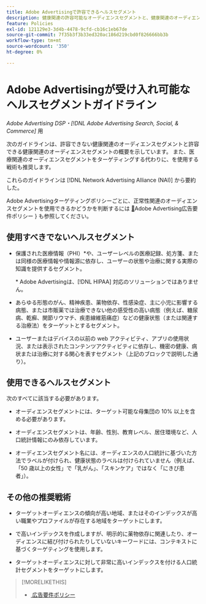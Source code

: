 ```yaml
---
title: Adobe Advertisingで許容できるヘルスセグメント
description: 健康関連の許容可能なオーディエンスセグメントと、健康関連のオーディエンスセグメントをターゲティングする代わりに使用する戦術については、ガイドラインを参照してください。
feature: Policies
exl-id: 121129e3-3d4b-4478-9cfd-cb16c1eb67de
source-git-commit: 7f35b3f3b33ed320ac186d219cbd0f826666bb3b
workflow-type: tm+mt
source-wordcount: '350'
ht-degree: 0%

---
```


# Adobe Advertisingが受け入れ可能なヘルスセグメントガイドライン

*Adobe Advertising DSP・[!DNL Adobe Advertising Search, Social, & Commerce]* 用

次のガイドラインは、許容できない健康関連のオーディエンスセグメントと許容できる健康関連のオーディエンスセグメントの概要を示しています。 また、医療関連のオーディエンスセグメントをターゲティングする代わりに、を使用する戦術も推奨します。

これらのガイドラインは [!DNL Network Advertising Alliance (NAI)] から要約した。

Adobe Advertisingターゲティングポリシーごとに、正常性関連のオーディエンスセグメントを使用できるかどうかを判断するには [&#128279;](/help/policies/ad-requirements-policy.md)Adobe Advertising広告要件ポリシー &rbrace; も参照してください。

## 使用すべきでないヘルスセグメント

* 保護された医療情報（PHI）\*や、ユーザーレベルの医療記録、処方箋、または同様の医療情報や情報源に依存し、ユーザーの状態や治療に関する実際の知識を提供するセグメント。

  \* Adobe Advertisingは、[!DNL HIPAA] 対応のソリューションではありません。

* あらゆる形態のがん、精神疾患、薬物依存、性感染症、主に小児に影響する病態、または市販薬では治療できない他の感受性の高い病態（例えば、糖尿病、乾癬、関節リウマチ、疾患線維筋痛症）などの健康状態（または関連する治療法）をターゲットとするセグメント。

* ユーザーまたはデバイスの以前の web アクティビティ、アプリの使用状況、または表示されたコンテンツアクティビティに依存し、機密の健康、病状または治療に対する関心を表すセグメント（上記のブロックで説明した通り）。

## 使用できるヘルスセグメント

次のすべてに該当する必要があります。

* オーディエンスセグメントには、ターゲット可能な母集団の 10% 以上を含める必要があります。

* オーディエンスセグメントは、年齢、性別、教育レベル、居住環境など、人口統計情報にのみ依存しています。

* オーディエンスセグメント名には、オーディエンスの人口統計に基づいた方法でラベルが付けられ、健康状態のラベルは付けられていません（例えば、「50 歳以上の女性」で「乳がん」、「スキンケア」ではなく「にきび患者」）。

## その他の推奨戦術

* ターゲットオーディエンスの傾向が高い地域、またはそのインデックスが高い職業やプロファイルが存在する地域をターゲットにします。

* で高いインデックスを作成しますが、明示的に薬物依存に関連したり、オーディエンスに結び付けられたりしていないキーワードには、コンテキストに基づくターゲティングを使用します。

* ターゲットオーディエンスに対して非常に高いインデックスを付ける人口統計セグメントをターゲットにします。

>[!MORELIKETHIS]
>
>* [&#x200B; 広告要件ポリシー &#x200B;](/help/policies/ad-requirements-policy.md)
